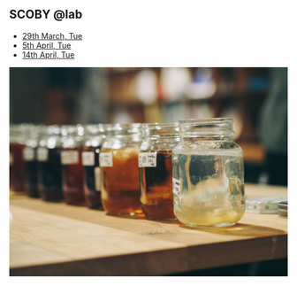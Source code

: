 ##  SCOBY @lab<br>

- [29th March, Tue](0329/index.md)
- [5th April, Tue](0405/index.md)
- [14th April, Tue](0414/index.md)

<img alt="img" src="images/BHA0414-94.jpg"><br>